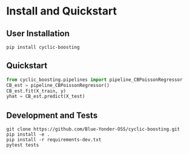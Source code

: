 # Install and Quickstart

User Installation
-----------------

```
pip install cyclic-boosting
```

Quickstart
----------

```python
from cyclic_boosting.pipelines import pipeline_CBPoissonRegressor
CB_est = pipeline_CBPoissonRegressor()
CB_est.fit(X_train, y)
yhat = CB_est.predict(X_test)
```

Development and Tests
---------------------

```
git clone https://github.com/Blue-Yonder-OSS/cyclic-boosting.git
pip install -e .
pip install -r requirements-dev.txt
pytest tests
```
